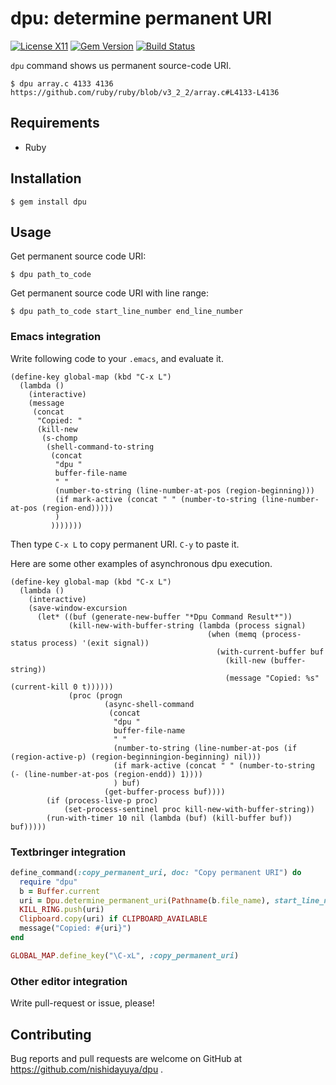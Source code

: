 # dpu: determine permanent URI

[![License X11](https://img.shields.io/badge/license-X11-blue.svg)](https://raw.githubusercontent.com/nishidayuya/dpu/master/LICENSE.txt)
[![Gem Version](https://badge.fury.io/rb/dpu.svg)](https://rubygems.org/gems/dpu)
[![Build Status](https://github.com/nishidayuya/dpu/workflows/ubuntu/badge.svg)](https://github.com/nishidayuya/dpu/actions?query=workflow%3Aubuntu)

`dpu` command shows us permanent source-code URI.

```console
$ dpu array.c 4133 4136
https://github.com/ruby/ruby/blob/v3_2_2/array.c#L4133-L4136
```

## Requirements

- Ruby

## Installation

```console
$ gem install dpu
```

## Usage

Get permanent source code URI:

```console
$ dpu path_to_code
```

Get permanent source code URI with line range:

```console
$ dpu path_to_code start_line_number end_line_number
```

### Emacs integration

Write following code to your `.emacs`, and evaluate it.

```emacs-lisp
(define-key global-map (kbd "C-x L")
  (lambda ()
    (interactive)
    (message
     (concat
      "Copied: "
      (kill-new
       (s-chomp
        (shell-command-to-string
         (concat
          "dpu "
          buffer-file-name
          " "
          (number-to-string (line-number-at-pos (region-beginning)))
          (if mark-active (concat " " (number-to-string (line-number-at-pos (region-end)))))
          )
         )))))))
```

Then type `C-x L` to copy permanent URI. `C-y` to paste it.

Here are some other examples of asynchronous dpu execution.

```emacs-lisp
(define-key global-map (kbd "C-x L")
  (lambda ()
    (interactive)
    (save-window-excursion
      (let* ((buf (generate-new-buffer "*Dpu Command Result*"))
             (kill-new-with-buffer-string (lambda (process signal)
                                            (when (memq (process-status process) '(exit signal))
                                              (with-current-buffer buf
                                                (kill-new (buffer-string))
                                                (message "Copied: %s" (current-kill 0 t))))))
             (proc (progn
                     (async-shell-command
                      (concat
                       "dpu "
                       buffer-file-name
                       " "
                       (number-to-string (line-number-at-pos (if (region-active-p) (region-beginningion-beginning) nil)))
                       (if mark-active (concat " " (number-to-string (- (line-number-at-pos (region-endd)) 1))))
                       ) buf)
                     (get-buffer-process buf))))
        (if (process-live-p proc)
            (set-process-sentinel proc kill-new-with-buffer-string))
        (run-with-timer 10 nil (lambda (buf) (kill-buffer buf)) buf)))))
```

### Textbringer integration

```ruby
define_command(:copy_permanent_uri, doc: "Copy permanent URI") do
  require "dpu"
  b = Buffer.current
  uri = Dpu.determine_permanent_uri(Pathname(b.file_name), start_line_number: b.current_line)
  KILL_RING.push(uri)
  Clipboard.copy(uri) if CLIPBOARD_AVAILABLE
  message("Copied: #{uri}")
end

GLOBAL_MAP.define_key("\C-xL", :copy_permanent_uri)
```

### Other editor integration

Write pull-request or issue, please!

## Contributing

Bug reports and pull requests are welcome on GitHub at https://github.com/nishidayuya/dpu .
